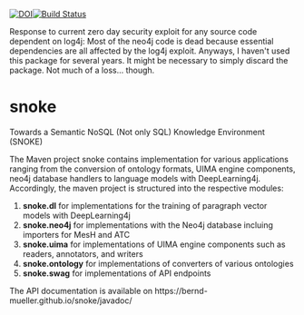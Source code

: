 [![DOI](https://zenodo.org/badge/267342945.svg)](https://zenodo.org/badge/latestdoi/267342945)[![Build Status](https://api.travis-ci.org/bernd-mueller/snoke.svg?branch=master&status=passed)](https://app.travis-ci.com/github/bernd-mueller/snoke)

Response to current zero day security exploit for any source code dependent on log4j:
Most of the neo4j code is dead because essential dependencies are all affected by the log4j exploit. Anyways, I haven't used this package for several years. It might be necessary to simply discard the package. Not much of a loss... though.

# snoke
Towards a Semantic NoSQL (Not only SQL) Knowledge Environment (SNOKE)

The Maven project snoke contains implementation for various applications ranging from the conversion of ontology formats, UIMA engine components, neo4j database handlers to language models with DeepLearning4j. Accordingly, the maven project is structured into the respective modules:
<ol>
<li><strong>snoke.dl</strong> for implementations for the training of paragraph vector models with DeepLearning4j</li>
<li><strong>snoke.neo4j</strong> for implementations with the Neo4j database incluing importers for MesH and ATC</li>
<li><strong>snoke.uima</strong> for implementations of UIMA engine components such as readers, annotators, and writers</li>
<li><strong>snoke.ontology</strong> for implementations of converters of various ontologies</li>
<li><strong>snoke.swag</strong> for implementations of API endpoints</li>
</ol>
The API documentation is available on https://bernd-mueller.github.io/snoke/javadoc/
